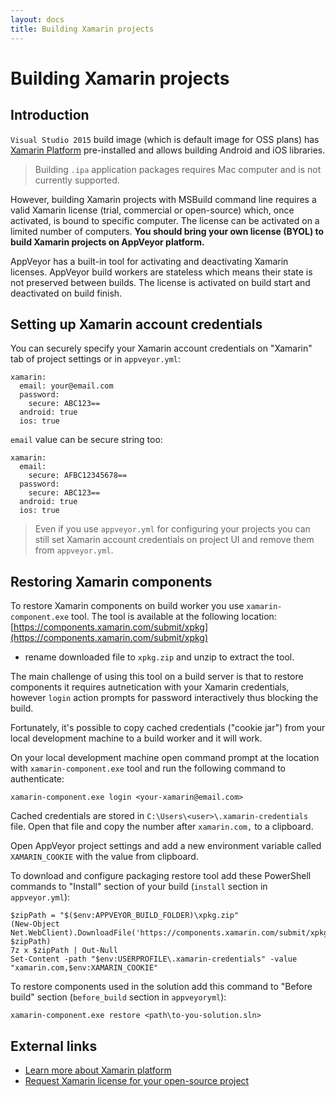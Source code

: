 ```yaml
---
layout: docs
title: Building Xamarin projects
---
```


# Building Xamarin projects

<!--TOC-->

## Introduction

`Visual Studio 2015` build image (which is default image for OSS plans) has [Xamarin Platform](https://xamarin.com/) pre-installed and allows building Android and iOS libraries.

> Building `.ipa` application packages requires Mac computer and is not currently supported.

However, building Xamarin projects with MSBuild command line requires a valid Xamarin license (trial, commercial or open-source) which, once activated, is bound to specific computer. The license can be activated on a limited number of computers. **You should bring your own license (BYOL) to build Xamarin projects on AppVeyor platform.**

AppVeyor has a built-in tool for activating and deactivating Xamarin licenses. AppVeyor build workers are stateless which means their state is not preserved between builds. The license is activated on build start and deactivated on build finish.

## Setting up Xamarin account credentials

You can securely specify your Xamarin account credentials on "Xamarin" tab of project settings or in `appveyor.yml`:

	xamarin:
	  email: your@email.com
	  password:
	    secure: ABC123==
	  android: true
	  ios: true

`email` value can be secure string too:

	xamarin:
	  email:
	    secure: AFBC12345678==
	  password:
	    secure: ABC123==
	  android: true
	  ios: true

> Even if you use `appveyor.yml` for configuring your projects you can still set Xamarin account credentials on project UI and remove them from `appveyor.yml`.

## Restoring Xamarin components

To restore Xamarin components on build worker you use `xamarin-component.exe` tool. The tool is available at the following location: [https://components.xamarin.com/submit/xpkg](https://components.xamarin.com/submit/xpkg)
- rename downloaded file to `xpkg.zip` and unzip to extract the tool.

The main challenge of using this tool on a build server is that to restore components it requires autnetication with your Xamarin credentials,
however `login` action prompts for password interactively thus blocking the build.

Fortunately, it's possible to copy cached credentials ("cookie jar") from your local development machine to a build worker and it will work.

On your local development machine open command prompt at the location with `xamarin-component.exe` tool and run the following command to authenticate:

    xamarin-component.exe login <your-xamarin@email.com>
	
Cached credentials are stored in `C:\Users\<user>\.xamarin-credentials` file. Open that file and copy the number after `xamarin.com,` to a clipboard. 

Open AppVeyor project settings and add a new environment variable called `XAMARIN_COOKIE` with the value from clipboard.

To download and configure packaging restore tool add these PowerShell commands to "Install" section of your build (`install` section in `appveyor.yml`):

    $zipPath = "$($env:APPVEYOR_BUILD_FOLDER)\xpkg.zip"
    (New-Object Net.WebClient).DownloadFile('https://components.xamarin.com/submit/xpkg', $zipPath)
    7z x $zipPath | Out-Null
    Set-Content -path "$env:USERPROFILE\.xamarin-credentials" -value "xamarin.com,$env:XAMARIN_COOKIE"

To restore components used in the solution add this command to "Before build" section (`before_build` section in `appveyoryml`):

    xamarin-component.exe restore <path\to-you-solution.sln>

## External links

* [Learn more about Xamarin platform](http://xamarin.com)  
* [Request Xamarin license for your open-source project](http://resources.xamarin.com/open-source-contributor.html)
